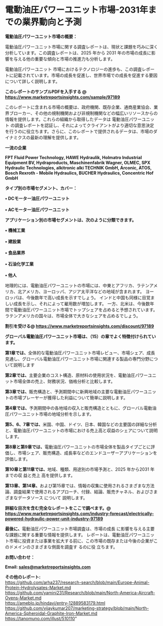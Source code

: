 # 電動油圧パワーユニット市場-2031年までの業界動向と予測

<strong><b>電動油圧パワーユニット市場の概要：</b></strong>

電動油圧パワーユニット市場に関する調査レポートは、現状と課題を巧みに深く分析しています。この調査レポートは、2025 年から 2031 年の市場の成長に影響を与える他の重要な傾向と市場の推進力も分析します。

電動油圧パワーユニット 市場におけるテクノロジーの進歩も、この調査レポートに記載されています。市場の成長を促進し、世界市場での成長を促進する要因について詳しく説明します。

<strong>このレポートのサンプルPDFを入手する @ <a href=https://www.marketreportsinsights.com/sample/97189>https://www.marketreportsinsights.com/sample/97189</a></strong>

このレポートに含まれる市場の概要は、政府機関、既存企業、通商産業協会、業界ブローカー、その他の規制機関および非規制機関などの幅広いリソースからの情報を提供します。これらの組織から取得したデータは 電動油圧パワーユニット の調査レポートを認証し、それによってクライアントがより適切な意思決定を行うのに役立ちます。さらに、このレポートで提供されるデータは、市場のダイナミクスの最新の理解を提供します。

<strong>一流の企業</strong>

<strong><b>FPT Fluid Power Technology, HAWE Hydraulik, Holmatro Industrial Equipment BV, Hydraproducts, Maschinenfabrik Wagner, OLMEC, SPX Hydraulic Technologies, alkitronic alki TECHNIK GmbH, Arconic, ATOS, Bosch Rexroth - Mobile Hydraulics, BUCHER Hydraulics, Concentric Hof GmbH</b></strong>

<strong><b>タイプ別の市場セグメント、カバー：</b></strong>

<strong>• DCモーター油圧パワーユニット<br><br>• ACモーター油圧パワーユニット</strong>

<strong><b>アプリケーション別の市場セグメントは、次のように分類できます。</b></strong>

<strong>• 機械工業<br><br>• 建設業<br><br>• 食品業界<br><br>• 石油化学工業<br><br>• 他人</strong>

 地理的には、電動油圧パワーユニットの市場には、中東とアフリカ、ラテンアメリカ、北アメリカ、ヨーロッパ、アジア太平洋などの地域が含まれます。 ヨーロッパは、今後数年で高い成長を示すでしょう。 インドと中国も同様に目覚ましい成長を示し、それによって雇用数が増加します。 一方、北米は、今後数年間で電動油圧パワーユニット市場でトップシェアを占めると予想されています。 ラテンアメリカの国々は、市場全体で大きなシェアを占めるでしょう。

<strong>割引を受ける@ <a href=https://www.marketreportsinsights.com/discount/97189>https://www.marketreportsinsights.com/discount/97189</a></strong>

<strong><b>グローバル電動油圧パワーユニット市場は、（15）の章でよく特徴付けられています。</b></strong>

<strong><b>第</b></strong><strong><b>1章では、</b></strong>全体的な電動油圧パワーユニット市場レビュー、市場シェア、成長見通し、グローバル電動油圧パワーユニット市場に関連する製品の専門分野について説明します

<strong><b>第2章では、</b></strong>主要企業のコスト構造、原材料の使用状況を、電動油圧パワーユニット市場全体の売上、財務状況、価格分析と比較します。

<strong><b>第3章では、</b></strong>販売構造と、予測期間中に新興地域の主要な電動油圧パワーユニットの市場プレーヤーが獲得した利益について簡単に説明します。

<strong><b>第4章では、</b></strong>予測期間中の各地域の収入と販売構造とともに、グローバル電動油圧パワーユニット市場の地域分析を示します。

<strong><b>第5、6、7章では、</b></strong>米国、中国、ドイツ、日本、韓国などの主要国の詳細な分析と、電動油圧パワーユニットの市場における売上高と収益のシェアについて説明します。

<strong><b>第8章と第9章では、</b></strong>電動油圧パワーユニットの市場全体を製品タイプごとに評価し、市場シェア、販売構造、成長率などのエンドユーザーアプリケーションを評価します。

<strong><b>第10章と第11章では、</b></strong>地域、種類、用途別の市場予測と、2025 年から2031 年までの収 益と売上 高を提供します。

<strong><b>第13章、第14章、</b></strong>および第15章では、情報の収集に使用されるさまざまな方法論、調査結果で使用されるアプローチ、付録、結論、販売チャネル、およびさまざまなデータソース について 説明します。

<strong>詳細な目次を含む完全なレポートをここで調べます。@ <a href=https://www.marketreportsinsights.com/industry-forecast/electrically-powered-hydraulic-power-unit-industry-97189>https://www.marketreportsinsights.com/industry-forecast/electrically-powered-hydraulic-power-unit-industry-97189</a></strong>

<strong><b>最後に、</b></strong>電動油圧パワーユニット市場調査は、市場の成長 に影響を</a>与える主要な課題に関する重要な情報を提供します。 レポートは、電動油圧パワーユニット市場に投資または事業を拡大する前に、この市場の既存または今後の企業がこのドメインのさまざまな側面を調査す るのに役 立ちます。

<strong><b>お問い合わせ：</b></strong>

<strong>Email: </strong><a href=mailto:sales@marketreportsinsights.com><strong>sales@marketreportsinsights.com</strong></a>

<strong>その他のレポート:</strong>
<br>
<a href=https://github.com/arha237/research-search/blob/main/Europe-Animal-Protein-Hydrolysates-Market.md>https://github.com/arha237/research-search/blob/main/Europe-Animal-Protein-Hydrolysates-Market.md</a>
<br>
<a href=https://github.com/yamini231/Research/blob/main/North-America-Aircraft-Ovens-Market.md>https://github.com/yamini231/Research/blob/main/North-America-Aircraft-Ovens-Market.md</a>
<br>
<a href=https://ameblo.jp/hindavi/entry-12889583179.html>https://ameblo.jp/hindavi/entry-12889583179.html</a>
<br>
<a href=https://github.com/vijaykumar207/marketing-strategy/blob/main/North-America-Spheroidal-Graphite-Iron-Market.md>https://github.com/vijaykumar207/marketing-strategy/blob/main/North-America-Spheroidal-Graphite-Iron-Market.md</a>
<br>
<a href=https://tanomuno.com/illust/510110>https://tanomuno.com/illust/510110</a>"
